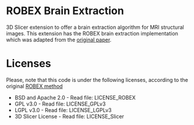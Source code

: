 # ROBEX Brain Extraction

3D Slicer extension to offer a brain extraction algorithm for MRI structural images. This extension has the ROBEX brain extraction implementation which was adapted from the [original paper](http://dx.doi.org/10.1109/TMI.2011.2138152).

# Licenses

Please, note that this code is under the following licenses, according to the original [ROBEX method](https://www.nitrc.org/projects/robex/)

 * BSD and Apache 2.0 - Read file: LICENSE_ROBEX
 * GPL v3.0 - Read file: LICENSE_GPLv3
 * LGPL v3.0 - Read file: LICENSE_LGPLv3
 * 3D Slicer License - Read file: LICENSE_Slicer
